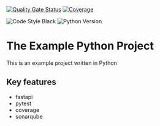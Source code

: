 [![Quality Gate Status](https://kubikk-ekkolodd.sintef.cloud/api/project_badges/measure?project=Example-Python-Project-Monorepo&metric=alert_status&token=sqb_2c6a90a8bcd1b02f97007e205ee6722e48a2dabd)](https://kubikk-ekkolodd.sintef.cloud/dashboard?id=Example-Python-Project-Monorepo)
[![Coverage](https://kubikk-ekkolodd.sintef.cloud/api/project_badges/measure?project=Example-Python-Project-Monorepo&metric=coverage&token=sqb_2c6a90a8bcd1b02f97007e205ee6722e48a2dabd)](https://kubikk-ekkolodd.sintef.cloud/dashboard?id=Example-Python-Project-Monorepo)

![Code Style Black](https://img.shields.io/badge/code%20style-black-black)
![Python Version](https://img.shields.io/badge/python-3.11-blue)

# The Example Python Project
This is an example project written in Python

## Key features
* fastapi
* pytest
* coverage
* sonarqube
